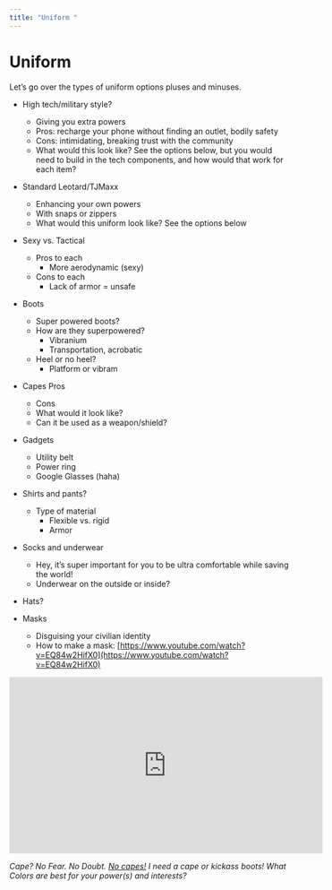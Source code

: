 ```yaml
---
title: "Uniform "
---
```

# Uniform 

Let’s go over the types of uniform options pluses and minuses.

- High tech/military style?
   - Giving you extra powers
   - Pros: recharge your phone without finding an outlet, bodily safety
   - Cons: intimidating, breaking trust with the community
   - What would this look like? See the options below, but you would need to build in the tech components, and how would that work for each item?
- Standard Leotard/TJMaxx 
   - Enhancing your own powers
   - With snaps or zippers
   - What would this uniform look like? See the options below
- Sexy vs. Tactical
   - Pros to each
      - More aerodynamic (sexy)
   - Cons to each
      - Lack of armor = unsafe
- Boots
   - Super powered boots?
   - How are they superpowered?
      - Vibranium
      - Transportation, acrobatic
   - Heel or no heel?
      - Platform or vibram

- Capes
Pros
   - Cons
   - What would it look like?
   - Can it be used as a weapon/shield?
- Gadgets
   - Utility belt
   - Power ring
   - Google Glasses (haha)
- Shirts and pants?
   - Type of material
      - Flexible vs. rigid
      - Armor
- Socks and underwear
   - Hey, it’s super important for you to be ultra comfortable while saving the world!
   - Underwear on the outside or inside?
- Hats? 
- Masks
   - Disguising your civilian identity
   - How to make a mask: [https://www.youtube.com/watch?v=EQ84w2HifX0](https://www.youtube.com/watch?v=EQ84w2HifX0) 


<iframe width="560" height="315" src="https://www.youtube.com/embed/EQ84w2HifX0" frameborder="0" allow="accelerometer; autoplay; encrypted-media; gyroscope; picture-in-picture" allowfullscreen></iframe>




*Cape? No Fear. No Doubt. *[*No capes!*](https://www.youtube.com/watch?v=M68ndaZSKa8)* I need a cape or kickass boots!*
*What Colors are best for your power(s) and interests?*

